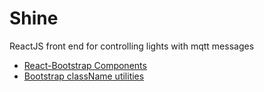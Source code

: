 # Shine
ReactJS front end for controlling lights with mqtt messages

- [React-Bootstrap Components](https://react-bootstrap.github.io/components)
- [Bootstrap className utilities](https://getbootstrap.com/docs/4.4/utilities/)